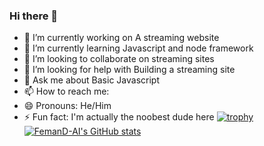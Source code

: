 ### Hi there 👋

- 🔭 I’m currently working on A streaming website
- 🌱 I’m currently learning Javascript and node framework
- 👯 I’m looking to collaborate on streaming sites 
- 🤔 I’m looking for help with Building a streaming site
- 💬 Ask me about Basic Javascript
- 📫 How to reach me: 
- 😄 Pronouns: He/Him
- ⚡ Fun fact: I'm actually the noobest dude here
 [![trophy](https://github-profile-trophy.vercel.app/?username=FemanD-AI)](https://github.com/FemanD-AI/github-profile-trophy)
[![FemanD-AI's GitHub stats](https://github-readme-stats.vercel.app/api?username=FemanD-AI)](https://github.com/FemanD-AI/github-readme-stats)
